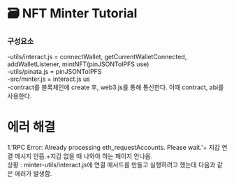 # 🗃 NFT Minter Tutorial<br>

### 구성요소<br>
-utils/interact.js = connectWallet, getCurrentWalletConnected, addWalletListener, mintNFT(pinJSONToIPFS use)<br>
-utils/pinata.js = pinJSONToIPFS<br>
-src/minter.js = interact.js us<br>
-contract를 블록체인에 create 후, web3.js를 통해 통신한다. 이때 contract, abi를 사용한다.<br>

# 에러 해결<br>
1.'RPC Error: Already processing eth_requestAccounts. Please wait.'+ 지갑 연결 메시지 안뜸.+지갑 없을 때 나와야 하는 페이지 안나옴.<br>
상황 : minter-utils/interact.js에 연결 메서드를 만들고 실행하려고 했는데 다음과 같은 에러가 발생함.<br>


